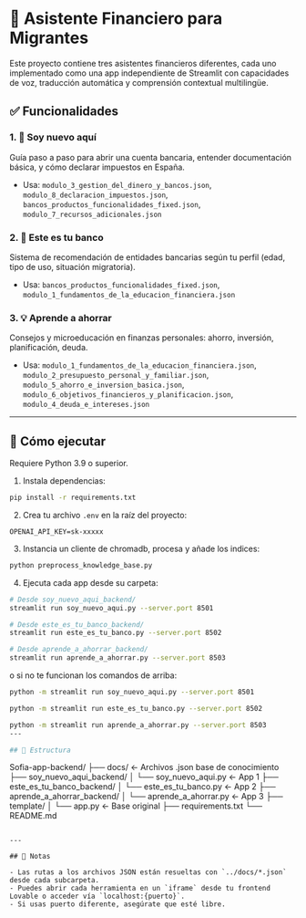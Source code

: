 # 🧠 Asistente Financiero para Migrantes

Este proyecto contiene tres asistentes financieros diferentes, cada uno implementado como una app independiente de Streamlit con capacidades de voz, traducción automática y comprensión contextual multilingüe.

## ✅ Funcionalidades

### 1. 🤝 Soy nuevo aquí
Guía paso a paso para abrir una cuenta bancaria, entender documentación básica, y cómo declarar impuestos en España.

- Usa: `modulo_3_gestion_del_dinero_y_bancos.json`, `modulo_8_declaracion_impuestos.json`, `bancos_productos_funcionalidades_fixed.json`, `modulo_7_recursos_adicionales.json`

### 2. 🏦 Este es tu banco
Sistema de recomendación de entidades bancarias según tu perfil (edad, tipo de uso, situación migratoria).

- Usa: `bancos_productos_funcionalidades_fixed.json`, `modulo_1_fundamentos_de_la_educacion_financiera.json`

### 3. 💡 Aprende a ahorrar
Consejos y microeducación en finanzas personales: ahorro, inversión, planificación, deuda.

- Usa: `modulo_1_fundamentos_de_la_educacion_financiera.json`, `modulo_2_presupuesto_personal_y_familiar.json`, `modulo_5_ahorro_e_inversion_basica.json`, `modulo_6_objetivos_financieros_y_planificacion.json`, `modulo_4_deuda_e_intereses.json`

---

## 🚀 Cómo ejecutar

Requiere Python 3.9 o superior.

1. Instala dependencias:

```bash
pip install -r requirements.txt
```

2. Crea tu archivo `.env` en la raíz del proyecto:

```env
OPENAI_API_KEY=sk-xxxxx
```

3. Instancia un cliente de chromadb, procesa y añade los indices:

```bash
python preprocess_knowledge_base.py
```

4. Ejecuta cada app desde su carpeta:

```bash
# Desde soy_nuevo_aqui_backend/
streamlit run soy_nuevo_aqui.py --server.port 8501

# Desde este_es_tu_banco_backend/
streamlit run este_es_tu_banco.py --server.port 8502

# Desde aprende_a_ahorrar_backend/
streamlit run aprende_a_ahorrar.py --server.port 8503
```

o si no te funcionan los comandos de arriba:

```bash
python -m streamlit run soy_nuevo_aqui.py --server.port 8501

python -m streamlit run este_es_tu_banco.py --server.port 8502

python -m streamlit run aprende_a_ahorrar.py --server.port 8503
---

## 📁 Estructura

```
Sofia-app-backend/
├── docs/                             ← Archivos .json base de conocimiento
├── soy_nuevo_aqui_backend/
│   └── soy_nuevo_aqui.py             ← App 1
├── este_es_tu_banco_backend/
│   └── este_es_tu_banco.py           ← App 2
├── aprende_a_ahorrar_backend/
│   └── aprende_a_ahorrar.py          ← App 3
├── template/
│   └── app.py                        ← Base original
├── requirements.txt
└── README.md
```

---

## 🧠 Notas

- Las rutas a los archivos JSON están resueltas con `../docs/*.json` desde cada subcarpeta.
- Puedes abrir cada herramienta en un `iframe` desde tu frontend Lovable o acceder vía `localhost:{puerto}`.
- Si usas puerto diferente, asegúrate que esté libre.